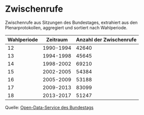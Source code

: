 # Zwischenrufe
Zwischenrufe aus Sitzungen des Bundestages, extrahiert aus den Plenarprotokollen, aggregiert und sortiert nach Wahlperiode. 

| Wahlperiode | Zeitraum | Anzahl der Zwischenrufe |
|-------------|-----------|-------------------------|
| 12 | 1990-1994 | 42640 |
| 13 | 1994-1998 | 45645 |
| 14 | 1998-2002 | 69210 |
| 15 | 2002-2005 | 54384 |
| 16 | 2005-2009 | 53188 |
| 17 | 2009-2013 | 83099 |
| 18 | 2013-2017 | 51247 |

Quelle: [Open-Data-Service des Bundestags](https://www.bundestag.de/services/opendata)